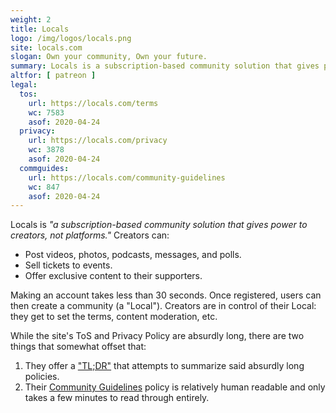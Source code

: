 ```yaml
---
weight: 2
title: Locals
logo: /img/logos/locals.png
site: locals.com
slogan: Own your community, Own your future.
summary: Locals is a subscription-based community solution that gives power to creators.
altfor: [ patreon ]
legal:
  tos:
    url: https://locals.com/terms
    wc: 7583
    asof: 2020-04-24
  privacy:
    url: https://locals.com/privacy
    wc: 3878
    asof: 2020-04-24
  commguides:
    url: https://locals.com/community-guidelines
    wc: 847
    asof: 2020-04-24
---
```


Locals is _"a subscription-based community solution that gives power to creators, not platforms."_
Creators can:
- Post videos, photos, podcasts, messages, and polls.
- Sell tickets to events.
- Offer exclusive content to their supporters.

Making an account takes less than 30 seconds.
Once registered, users can then create a community (a "Local").
Creators are in control of their Local: they get to set the terms, content moderation, etc.

While the site's ToS and Privacy Policy are absurdly long, there are two things that somewhat offset that:
1. They offer a ["TL;DR"](https://locals.com/tldr) that attempts to summarize said absurdly long policies.
2. Their [Community Guidelines](https://locals.com/community-guidelines) policy is relatively human readable and only takes a few minutes to read through entirely.
